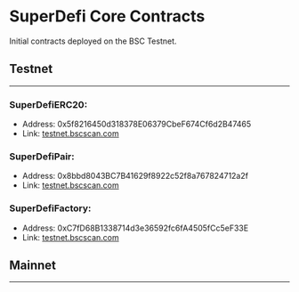 # SuperDefi Core Contracts

Initial contracts deployed on the BSC Testnet. 


## Testnet
___
### SuperDefiERC20: 
* Address: 0x5f8216450d318378E06379CbeF674Cf6d2B47465 
* Link: [testnet.bscscan.com](https://testnet.bscscan.com/address/0x5f8216450d318378E06379CbeF674Cf6d2B47465)

### SuperDefiPair: 
* Address: 0x8bbd8043BC7B41629f8922c52f8a767824712a2f
* Link: [testnet.bscscan.com](https://testnet.bscscan.com/address/0x8bbd8043BC7B41629f8922c52f8a767824712a2f)

### SuperDefiFactory: 
* Address: 0xC7fD68B1338714d3e36592fc6fA4505fCc5eF33E
* Link: [testnet.bscscan.com](https://testnet.bscscan.com/address/0xC7fD68B1338714d3e36592fc6fA4505fCc5eF33E)

## Mainnet
___

